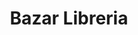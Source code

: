 ---
title: "Bazar Libreria"
url: /ciudad-satelite/bazar-libreria-avenida-del-policia/
shop: material de oficina
---